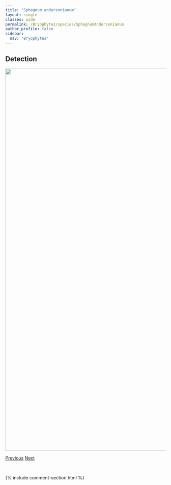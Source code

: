 ```yaml
---
title: "Sphagnum andersonianum"
layout: single
classes: wide
permalink: /Bryophytes/species/SphagnumAndersonianum
author_profile: false
sidebar:
  nav: "Bryophytes"
---
```


<h2>Detection</h2>

<a href="https://drive.google.com/uc?export=view&id=1KD9NuXePeDFAmhar2SDnpTYMKdlS63wc">
<img src="https://drive.google.com/uc?export=view&id=1KD9NuXePeDFAmhar2SDnpTYMKdlS63wc" height = "1200" width = "800">
</a>


<a href="/DevelopmentWebsite/Bryophytes/species/ScorpidiumScorpioides" class="pagination--pager" title="Scorpidium scorpioides">Previous</a> <a href="/DevelopmentWebsite/Bryophytes/species/SphagnumAngustifolium" class="pagination--pager" title="Sphagnum angustifolium">Next</a>

<p>&nbsp;</p>

{% include comment-section.html %}

